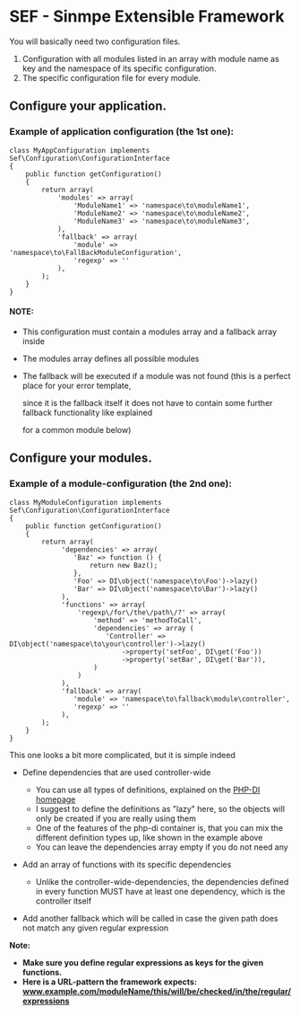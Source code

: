 
# SEF - Sinmpe Extensible Framework #

You will basically need two configuration files.

1. Configuration with all modules listed in an array with module name as key and the namespace of its specific
configuration.
2. The specific configuration file for every module.

## Configure your application. ##

### Example of application configuration (the 1st one): ###

    class MyAppConfiguration implements Sef\Configuration\ConfigurationInterface
    {
        public function getConfiguration()
        {
            return array(
                'modules' => array(
                    'ModuleName1' => 'namespace\to\moduleName1',
                    'ModuleName2' => 'namespace\to\moduleName2',
                    'ModuleName3' => 'namespace\to\moduleName3',
                ),
                'fallback' => array(
                    'module' => 'namespace\to\FallBackModuleConfiguration',
                    'regexp' => ''
                ),
            );
        }
    }

#### NOTE: ####

*   This configuration must contain a modules array and a fallback array inside
*   The modules array defines all possible modules
*   The fallback will be executed if a module was not found (this is a perfect place for your error template,

    since it is the fallback itself it does not have to contain some further fallback functionality like explained
    
    for a common module below)

## Configure your modules. ##

### Example of a module-configuration (the 2nd one): ###

    class MyModuleConfiguration implements Sef\Configuration\ConfigurationInterface
    {
        public function getConfiguration()
        {
            return array(
                 'dependencies' => array(
                    'Baz' => function () {
                        return new Baz();
                    },
                    'Foo' => DI\object('namespace\to\Foo')->lazy()
                    'Bar' => DI\object('namespace\to\Bar')->lazy()
                 ),
                 'functions' => array(
                     'regexp\/for\/the\/path\/?' => array(
                         'method' => 'methodToCall',
                         'dependencies' => array (
                            'Controller' => DI\object('namespace\to\your\controller')->lazy()
                                ->property('setFoo', DI\get('Foo'))
                                ->property('setBar', DI\get('Bar')),
                         )
                     )
                 ),
                 'fallback' => array(
                    'module' => 'namespace\to\fallback\module\controller',
                    'regexp' => ''
                 ),
            );
        }
    }

This one looks a bit more complicated, but it is simple indeed

-   Define dependencies that are used controller-wide

    -   You can use all types of definitions, explained on the [PHP-DI homepage](http://php-di.org/doc/php-definitions.html)
    -   I suggest to define the definitions as "lazy" here, so the objects will only be created if you are really using them
    -   One of the features of the php-di container is, that you can mix the different definition types up, like shown in the
        example above
    -   You can leave the dependencies array empty if you do not need any
    
-   Add an array of functions with its specific dependencies

    -   Unlike the controller-wide-dependencies, the dependencies defined in every function MUST have at least one dependency,
        which is the controller itself
    
-   Add another fallback which will be called in case the given path does not match any given regular expression 

**Note:**

-   **Make sure you define regular expressions as keys for the given functions.**
-   **Here is a URL-pattern the framework expects: www.example.com/moduleName/this/will/be/checked/in/the/regular/expressions**



